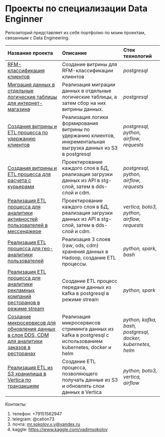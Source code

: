 # Проекты по специализации Data Enginner

Репозиторий представляет из себя портфолио по моим проектам, связанным с Data Engineering.

| Название проекта | Описание | Стек технологий | 
| :---------------------- |  :---------------------- | :---------------------- |
| [RFM-классификация клиентов](1_rfm_classification)| Создание витрины для RFM-классификации клиентов | *postgresql* |
| [Миграция данных в отдельные логические таблицы для интернет-магазина](2_retail)| Реализация миграции данных в отдельные логические таблицы, а затем сбор на них витрины данных. | *postgresql* |
| [Создания витрины и ETL процесса по удержанию клиентов](3_customer_retention)| Реализация логики формирования витрины по удержанию клиентов, инкрементальная выгрузка данных из S3 в postgresql | *postgresql, python, airflow, requests* |
| [Создания витрины и ETL процесса для расчета с курьерами](4_couriers)| Проектирование каждого слоя в БД, реализация загрузки данных из API в stg-cлой, затем в dds-слой и cdm. | *postgresql, python, airflow, requests* |
| [Реализация ETL процесса для аналитики активностей пользователей в мессенджере ](5_messenger)| Проектирование каждого слоя в БД, реализация загрузки данных из API в stg-cлой, затем в dds-слой и cdm. | *vertica, boto3, python, airflow, requests* |
| [Реализация ETL процесса для гео-аналитики пользователей](6_geo_analytics)| Реализация 3 слоев (raw, ods, cdm) хранения данных в Hadoop, создание ETL процессы. | *python, spark, bash* |
| [Реализация ETL процесса для аналитики рекламных компаний ресторанов в режиме stream](7_ads_restaurants)| Создание ETL процесс передачи данных из kafka в postgresql в режиме stream | *python, spark* |
| [Создание микросервисов для обновления данных в слоя DDS, CDM для аналитики заказов в ресторанах](8_orders_restaurants)| Реализация микросервисов стриминга данных из kafka в postgresql c использованием kubernetes, docker и helm | *python, kafka, bash, postgresql, docker, kubernetes, helm* |
| [Реализация ETL из S3 хранилища в Vertica по транзакциям](8_orders_restaurants)| Создание ETL процесса, позволяющего получать данные из S3 и обновлять слои данных в Vertica | *python, boto3, vertica, airflow* |



*Контакты:*
1. телефон: +79151562947
2. telegram: @cation73
3. почта: mr.sokolov.v.v@yandex.ru
4. kaggle: https://www.kaggle.com/vadimsokolov

